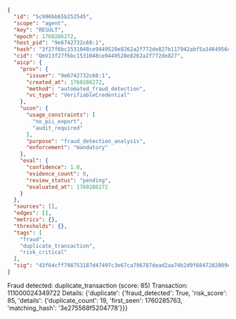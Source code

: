 ```json
{
  "id": "5c996bb65b252545",
  "scope": "agent",
  "key": "RESULT",
  "epoch": 1760286272,
  "host_pid": "9e6742732c60:1",
  "hash": "3f27f6bc1531048ce9449528e8262a2f772de827b117942abf5a3464956c06b9",
  "cid": "QmV13f27f6bc1531048ce9449528e8262a2f772de827",
  "aicp": {
    "prov": {
      "issuer": "9e6742732c60:1",
      "created_at": 1760286272,
      "method": "automated_fraud_detection",
      "vc_type": "VerifiableCredential"
    },
    "ucon": {
      "usage_constraints": [
        "no_pii_export",
        "audit_required"
      ],
      "purpose": "fraud_detection_analysis",
      "enforcement": "mandatory"
    },
    "eval": {
      "confidence": 1.0,
      "evidence_count": 0,
      "review_status": "pending",
      "evaluated_at": 1760286272
    }
  },
  "sources": [],
  "edges": [],
  "metrics": {},
  "thresholds": {},
  "tags": [
    "fraud",
    "duplicate_transaction",
    "risk_critical"
  ],
  "sig": "43f64cff798753187d47497c3e67ca796787dead2aa74b2d9f6047282009efcf"
}
```

Fraud detected: duplicate_transaction (score: 85)
Transaction: 111000024349722
Details: {'duplicate': {'fraud_detected': True, 'risk_score': 85, 'details': {'duplicate_count': 19, 'first_seen': 1760285763, 'matching_hash': '3e275568f5204778'}}}